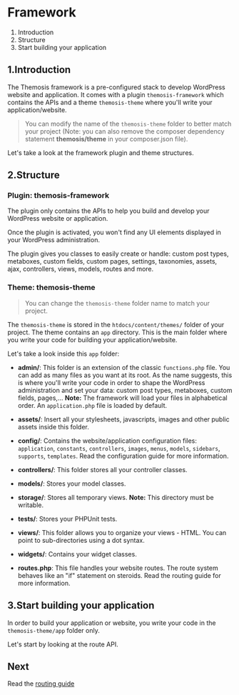 Framework
=========

1. Introduction
2. Structure
3. Start building your application

1.Introduction
--------------

The Themosis framework is a pre-configured stack to develop WordPress website and application. It comes with a plugin `themosis-framework` which contains the APIs and a theme `themosis-theme` where you'll write your application/website.

> You can modify the name of the `themosis-theme` folder to better match your project (Note: you can also remove the composer dependency statement **themosis/theme** in your composer.json file).

Let's take a look at the framework plugin and theme structures.

2.Structure
------------

### Plugin: themosis-framework

The plugin only contains the APIs to help you build and develop your WordPress website or application.

Once the plugin is activated, you won't find any UI elements displayed in your WordPress administration.

The plugin gives you classes to easily create or handle: custom post types, metaboxes, custom fields, custom pages, settings, taxonomies, assets, ajax, controllers, views, models, routes and more.

### Theme: themosis-theme

> You can change the `themosis-theme` folder name to match your project.

The `themosis-theme` is stored in the `htdocs/content/themes/` folder of your project. The theme contains an `app` directory. This is the main folder where you write your code for building your application/website.

Let's take a look inside this `app` folder:

- **admin/**: This folder is an extension of the classic `functions.php` file. You can add as many files as you want at its root. As the name suggests, this is where you'll write your code in order to shape the WordPress administration and set your data: custom post types, metaboxes, custom fields, pages,... **Note:** The framework will load your files in alphabetical order. An `application.php` file is loaded by default.

- **assets/**: Insert all your stylesheets, javascripts, images and other public assets inside this folder.

- **config/**: Contains the website/application configuration files:  `application`, `constants`, `controllers`, `images`, `menus`, `models`, `sidebars`, `supports`, `templates`. Read the configuration guide for more information.

- **controllers/**: This folder stores all your controller classes.

- **models/**: Stores your model classes.

- **storage/**: Stores all temporary views. **Note:** This directory must be writable.

- **tests/**: Stores your PHPUnit tests.

- **views/**: This folder allows you to organize your views - HTML. You can point to sub-directories using a dot syntax.

- **widgets/**: Contains your widget classes.

- **routes.php**: This file handles your website routes. The route system behaves like an "if" statement on steroids. Read the routing guide for more information.



3.Start building your application
---------------------------------

In order to build your application or website, you write your code in the `themosis-theme/app` folder only.

Let's start by looking at the route API.

Next
----
Read the [routing guide](http://framework.themosis.com/docs/routing/)
